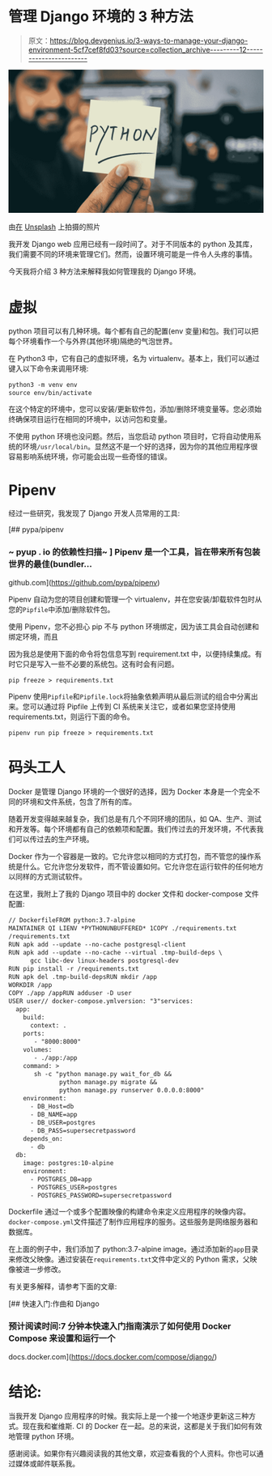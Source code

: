 # 管理 Django 环境的 3 种方法

> 原文：<https://blog.devgenius.io/3-ways-to-manage-your-django-environment-5cf7cef8fd03?source=collection_archive---------12----------------------->

![](img/9985e8132fb802c8dd7867929c97f7d1.png)

由[在](https://unsplash.com/@hiteshchoudhary?utm_source=medium&utm_medium=referral) [Unsplash](https://unsplash.com?utm_source=medium&utm_medium=referral) 上拍摄的照片

我开发 Django web 应用已经有一段时间了。对于不同版本的 python 及其库，我们需要不同的环境来管理它们。然而，设置环境可能是一件令人头疼的事情。

今天我将介绍 3 种方法来解释我如何管理我的 Django 环境。

# 虚拟

python 项目可以有几种环境。每个都有自己的配置(env 变量)和包。我们可以把每个环境看作一个与外界(其他环境)隔绝的气泡世界。

在 Python3 中，它有自己的虚拟环境，名为 virtualenv。基本上，我们可以通过键入以下命令来调用环境:

```
python3 -m venv env
source env/bin/activate
```

在这个特定的环境中，您可以安装/更新软件包，添加/删除环境变量等。您必须始终确保项目运行在相同的环境中，以访问包和变量。

不使用 python 环境也没问题。然后，当您启动 python 项目时，它将自动使用系统的环境`/usr/local/bin`。显然这不是一个好的选择，因为你的其他应用程序很容易影响系统环境，你可能会出现一些奇怪的错误。

# Pipenv

经过一些研究，我发现了 Django 开发人员常用的工具:

[](https://github.com/pypa/pipenv) [## pypa/pipenv

### ~ pyup . io 的依赖性扫描~ ] Pipenv 是一个工具，旨在带来所有包装世界的最佳(bundler…

github.com](https://github.com/pypa/pipenv) 

Pipenv 自动为您的项目创建和管理一个 virtualenv，并在您安装/卸载软件包时从您的`Pipfile`中添加/删除软件包。

使用 Pipenv，您不必担心 pip 不与 python 环境绑定，因为该工具会自动创建和绑定环境，而且

因为我总是使用下面的命令将包信息写到 requirement.txt 中，以便持续集成。有时它只是写入一些不必要的系统包。这有时会有问题。

```
pip freeze > requirements.txt
```

Pipenv 使用`Pipfile`和`Pipfile.lock`将抽象依赖声明从最后测试的组合中分离出来。您可以通过将 Pipfile 上传到 CI 系统来关注它，或者如果您坚持使用 requirements.txt，则运行下面的命令。

```
pipenv run pip freeze > requirements.txt
```

# 码头工人

Docker 是管理 Django 环境的一个很好的选择，因为 Docker 本身是一个完全不同的环境和文件系统，包含了所有的库。

随着开发变得越来越复杂，我们总是有几个不同环境的团队，如 QA、生产、测试和开发等。每个环境都有自己的依赖项和配置。我们传过去的开发环境，不代表我们可以传过去的生产环境。

Docker 作为一个容器是一致的。它允许您以相同的方式打包，而不管您的操作系统是什么。它允许您分发软件，而不管设置如何。它允许您在运行软件的任何地方以同样的方式测试软件。

在这里，我附上了我的 Django 项目中的 docker 文件和 docker-compose 文件配置:

```
// DockerfileFROM python:3.7-alpine
MAINTAINER QI LIENV *PYTHONUNBUFFERED* 1COPY ./requirements.txt /requirements.txt
RUN apk add --update --no-cache postgresql-client
RUN apk add --update --no-cache --virtual .tmp-build-deps \
      gcc libc-dev linux-headers postgresql-dev
RUN pip install -r /requirements.txt
RUN apk del .tmp-build-depsRUN mkdir /app
WORKDIR /app
COPY ./app /appRUN adduser -D user
USER user// docker-compose.ymlversion: "3"services:
  app:
    build:
      context: .
    ports:
       - "8000:8000"
    volumes:
       - ./app:/app
    command: >
       sh -c "python manage.py wait_for_db &&
              python manage.py migrate &&
              python manage.py runserver 0.0.0.0:8000"
    environment:
      - DB_Host=db
      - DB_NAME=app
      - DB_USER=postgres
      - DB_PASS=supersecretpassword
    depends_on:
      - db
  db:
    image: postgres:10-alpine
    environment:
      - POSTGRES_DB=app
      - POSTGRES_USER=postgres
      - POSTGRES_PASSWORD=supersecretpassword
```

Dockerfile 通过一个或多个配置映像的构建命令来定义应用程序的映像内容。`docker-compose.yml`文件描述了制作应用程序的服务。这些服务是网络服务器和数据库。

在上面的例子中，我们添加了 python:3.7-alpine image。通过添加新的`app`目录来修改父映像。通过安装在`requirements.txt`文件中定义的 Python 需求，父映像被进一步修改。

有关更多解释，请参考下面的文章:

[](https://docs.docker.com/compose/django/) [## 快速入门:作曲和 Django

### 预计阅读时间:7 分钟本快速入门指南演示了如何使用 Docker Compose 来设置和运行一个

docs.docker.com](https://docs.docker.com/compose/django/) 

# 结论:

当我开发 Django 应用程序的时候。我实际上是一个接一个地逐步更新这三种方式。现在我和崔维斯. CI 的 Docker 在一起。总的来说，这都是关于我们如何有效地管理 python 环境。

感谢阅读。如果你有兴趣阅读我的其他文章，欢迎查看我的个人资料。你也可以通过媒体或邮件联系我。